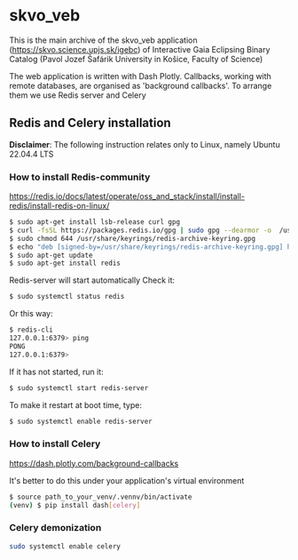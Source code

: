 # skvo_veb
This is the main archive of the skvo_veb application (https://skvo.science.upjs.sk/igebc) of Interactive Gaia Eclipsing Binary Catalog (Pavol Jozef Šafárik University in Košice, Faculty of Science)

The web application is written with Dash Plotly. Сallbacks, working with remote databases, are organised as 'background callbacks'. To arrange them we use Redis server and Celery
## Redis and Celery installation
**Disclaimer**: The following instruction relates only to Linux, namely Ubuntu 22.04.4 LTS
### How to install Redis-community
https://redis.io/docs/latest/operate/oss_and_stack/install/install-redis/install-redis-on-linux/ 
```bash
$ sudo apt-get install lsb-release curl gpg
$ curl -fsSL https://packages.redis.io/gpg | sudo gpg --dearmor -o  /usr/share/keyrings/redis-archive-keyring.gpg
$ sudo chmod 644 /usr/share/keyrings/redis-archive-keyring.gpg
$ echo "deb [signed-by=/usr/share/keyrings/redis-archive-keyring.gpg] https://packages.redis.io/deb $(lsb_release -cs) main" | sudo tee /etc/apt/sources.list.d/redis.list
$ sudo apt-get update
$ sudo apt-get install redis
```
Redis-server will start automatically
Check it:
```bash
$ sudo systemctl status redis
```
Or this way:
```bash
$ redis-cli
127.0.0.1:6379> ping
PONG
127.0.0.1:6379>
```
If it has not started, run it:
```bash
$ sudo systemctl start redis-server
```
To make it restart at boot time, type:
```bash
$ sudo systemctl enable redis-server
```
### How to install Celery
https://dash.plotly.com/background-callbacks

It's better to do this under your application's virtual environment
```bash
$ source path_to_your_venv/.vennv/bin/activate
(venv) $ pip install dash[celery]
```

### Celery demonization

```bash
sudo systemctl enable celery
```
